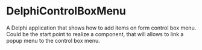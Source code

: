 # DelphiControlBoxMenu
A Delphi application that shows how to add items on form control box menu. Could be the start point to realize a component, that will allows to link a popup menu to the control box menu.
